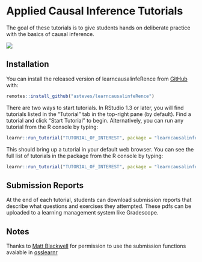 
<!-- README.md is generated from README.Rmd. Please edit that file -->

# Applied Causal Inference Tutorials

<!-- badges: start -->
<!-- badges: end -->

The goal of these tutorials is to give students hands on deliberate
practice with the basics of causal inference.

![](https://media.giphy.com/media/JgfJrINqmg6dNw3qJ3/giphy.gif)

## Installation

You can install the released version of learncausalinfeRence from
[GitHub](https://github.com/) with:

``` r
remotes::install_github("asteves/learncausalinfeRence")
```

There are two ways to start tutorials. In RStudio 1.3 or later, you will
find tutorials listed in the “Tutorial” tab in the top-right pane (by
default). Find a tutorial and click “Start Tutorial” to begin.
Alternatively, you can run any tutorial from the R console by typing:

``` r
learnr::run_tutorial("TUTORIAL_OF_INTEREST", package = "learncausalinfeRence")
```

This should bring up a tutorial in your default web browser. You can see
the full list of tutorials in the package from the R console by typing:

``` r
learnr::run_tutorial("TUTORIAL_OF_INTEREST", package = "learncausalinfeRence")
```

## Submission Reports

At the end of each tutorial, students can download submission reports
that describe what questions and exercises they attempted. These pdfs
can be uploaded to a learning management system like Gradescope.

## Notes

Thanks to [Matt Blackwell](https://github.com/mattblackwell) for
permission to use the submission functions avaiable in
[qsslearnr](https://github.com/mattblackwell/qsslearnr)
